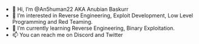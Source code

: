 - 👋 Hi, I’m @An5human22 AKA Anubian Baskurr
- 👀 I’m interested in Reverse Engineering, Exploit Development, Low Level Programming and Red Teaming.
- 🌱 I’m currently learning Reverse Engineering, Binary Exploitation.
- 📫 You can reach me on Discord and Twitter

<!---
An5human22/An5human22 is a ✨ special ✨ repository because its `README.md` (this file) appears on your GitHub profile.
You can click the Preview link to take a look at your changes.
--->
